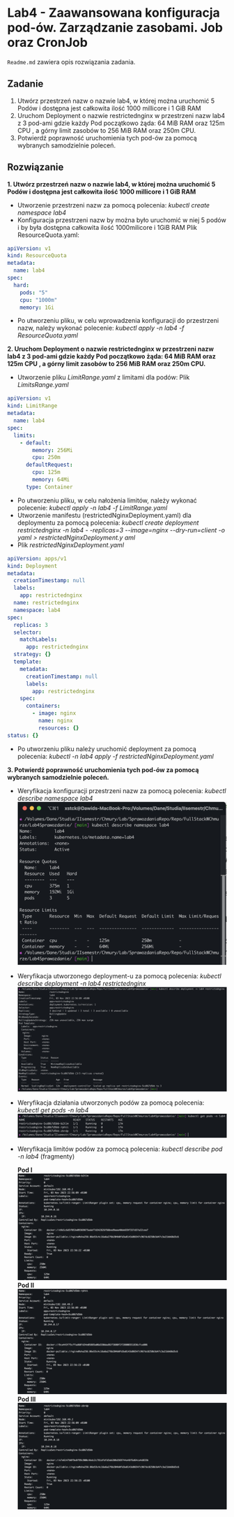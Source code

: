 # Lab4 - Zaawansowana konfiguracja pod-ów. Zarządzanie zasobami. Job oraz CronJob

`Readme.md` zawiera opis rozwiązania zadania.

## Zadanie

1. Utwórz przestrzeń nazw o nazwie lab4, w której można uruchomić 5 Podów i dostępna jest całkowita ilość 1000 millicore i 1 GiB RAM
   <br>
2. Uruchom Deployment o nazwie restrictednginx w przestrzeni nazw lab4 z 3 pod-ami gdzie każdy Pod początkowo żąda: 64 MiB RAM oraz 125m CPU , a górny limit zasobów to 256 MiB RAM oraz 250m CPU.
   <br>
3. Potwierdź poprawność uruchomienia tych pod-ów za pomocą wybranych samodzielnie poleceń.

## Rozwiązanie

**1. Utwórz przestrzeń nazw o nazwie lab4, w której można uruchomić 5 Podów i dostępna jest całkowita ilość 1000 millicore i 1 GiB RAM**

- Utworzenie przestrzeni nazw za pomocą polecenia:
  _kubectl create namespace lab4_
  <br>
- Konfiguracja przestrzeni nazw by można było uruchomić w niej 5 podów i by była dostępna całkowita ilość 1000milicore i 1GiB RAM
  Plik ResourceQuota.yaml:

```yaml
apiVersion: v1
kind: ResourceQuota
metadata:
  name: lab4
spec:
  hard:
    pods: "5"
    cpu: "1000m"
    memory: 1Gi
```

- Po utworzeniu pliku, w celu wprowadzenia konfiguracji do przestrzeni nazw, należy wykonać polecenie:
  _kubectl apply -n lab4 -f ResourceQuota.yaml_

**2. Uruchom Deployment o nazwie restrictednginx w przestrzeni nazw lab4 z 3 pod-ami gdzie każdy Pod początkowo żąda: 64 MiB RAM oraz 125m CPU , a górny limit zasobów to 256 MiB RAM oraz 250m CPU.**

- Utworzenie pliku _LimitRange.yaml_ z limitami dla podów:
  Plik _LimitsRange.yaml_

```yaml
apiVersion: v1
kind: LimitRange
metadata:
  name: lab4
spec:
  limits:
    - default:
        memory: 256Mi
        cpu: 250m
      defaultRequest:
        cpu: 125m
        memory: 64Mi
      type: Container
```

- Po utworzeniu pliku, w celu nałożenia limitów, należy wykonać polecenie:
  _kubectl apply -n lab4 -f LimitRange.yaml_
  <br>
- Utworzenie manifestu (restrictedNginxDeployment.yaml) dla deploymentu za pomocą polecenia:
  _kubectl create deployment restrictednginx -n lab4 -
  -replicas=3 --image=nginx --dry-run=client -o yaml > restrictedNginxDeployment.y
  aml_
  <br>
- Plik _restrictedNginxDeployment.yaml_

```yaml
apiVersion: apps/v1
kind: Deployment
metadata:
  creationTimestamp: null
  labels:
    app: restrictednginx
  name: restrictednginx
  namespace: lab4
spec:
  replicas: 3
  selector:
    matchLabels:
      app: restrictednginx
  strategy: {}
  template:
    metadata:
      creationTimestamp: null
      labels:
        app: restrictednginx
    spec:
      containers:
        - image: nginx
          name: nginx
          resources: {}
status: {}
```

- Po utworzeniu pliku należy uruchomić deployment za pomocą polecenia:
  _kubectl -n lab4 apply -f restrictedNginxDeployment.yaml_

**3. Potwierdź poprawność uruchomienia tych pod-ów za pomocą wybranych samodzielnie poleceń.**

- Weryfikacja konfiguracji przestrzeni nazw za pomocą polecenia:
  _kubectl describe namespace lab4_
  ![](weryfikacjaNamespace.jpg)
  <br>
- Weryfikacja utworzonego deployment-u za pomocą polecenia:
  _kubectl describe deployment -n lab4 restrictednginx_
  ![](weryfikacjaDeployment.png)
  <br>
- Weryfikacja działania utworzonych podów za pomocą polecenia:
  _kubectl get pods -n lab4_
  ![](weryfikacjaPodow.png)
  <br>
- Weryfikacja limitów podów za pomocą polecenia:
  _kubectl describe pod -n lab4_
  (fragmenty)

  **Pod I**
  ![](weryfikacjaPod1.png)
  **Pod II**
  ![](weryfikacjaPod2.png)
  **Pod III**
  ![](weryfikacjaPod3.png)
